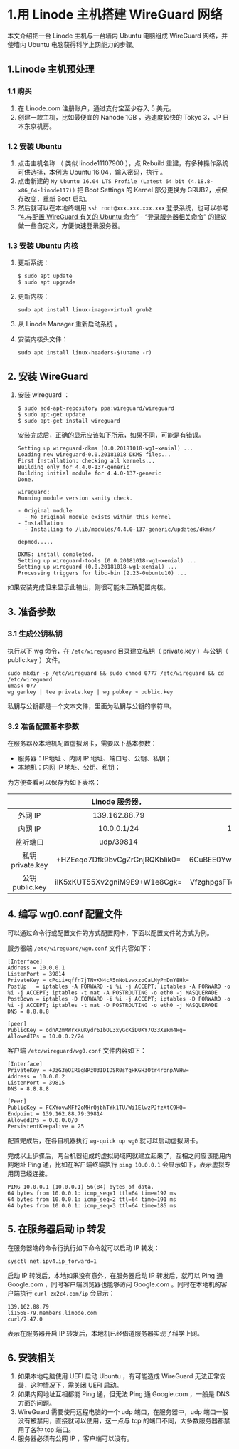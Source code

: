 # 1.用 Linode 主机搭建 WireGuard 网络

本文介绍把一台 Linode 主机与一台墙内 Ubuntu 电脑组成 WireGuard 网络，并使墙内 Ubuntu 电脑获得科学上网能力的步骤。

## 1.Linode 主机预处理

### 1.1 购买

1. 在 Linode.com 注册账户，通过支付宝至少存入 5 美元。
2. 创建一款主机，比如最便宜的 Nanode 1GB ，选速度较快的 Tokyo 3，JP 日本东京机房。

### 1.2 安装 Ubuntu

1. 点击主机名称 （ 类似 linode11107900 ），点 Rebuild 重建，有多种操作系统可供选择，本例选 Ubuntu 16.04，输入密码，执行 。
2. 点击新建的  `My Ubuntu 16.04 LTS Profile (Latest 64 bit (4.18.8-x86_64-linode117))` 把 Boot Settings 的 Kernel 部分更换为 GRUB2，点保存改变，重新 Boot 启动。
3. 然后就可以在本地终端用 `ssh root@xxx.xxx.xxx.xxx` 登录系统，也可以参考 “[4.与配置 WireGuard 有关的 Ubuntu 命令](4.与配置%20WireGuard%20有关的%20Ubuntu%20命令.md)” - “[登录服务器相关命令](4.与配置%20WireGuard%20有关的%20Ubuntu%20命令.md#1-快捷登录服务器)” 的建议做一些自定义，方便快速登录服务器。

### 1.3 安装 Ubuntu 内核

1. 更新系统：

   ```
   $ sudo apt update
   $ sudo apt upgrade  
   ```

2. 更新内核：

   ```
   sudo apt install linux-image-virtual grub2
   ```

3. 从 Linode Manager 重新启动系统 。

4. 安装内核头文件：

   ```
   sudo apt install linux-headers-$(uname -r)
   ```

## 2. 安装 WireGuard

1. 安装 wireguard ：

   ```
   $ sudo add-apt-repository ppa:wireguard/wireguard
   $ sudo apt-get update
   $ sudo apt-get install wireguard
   ```
   安装完成后，正确的显示应该如下所示，如果不同，可能是有错误。

   ```
   Setting up wireguard-dkms (0.0.20181018-wg1~xenial) ...
   Loading new wireguard-0.0.20181018 DKMS files...
   First Installation: checking all kernels...
   Building only for 4.4.0-137-generic
   Building initial module for 4.4.0-137-generic
   Done.
   
   wireguard:
   Running module version sanity check.
   
   - Original module
     - No original module exists within this kernel
   - Installation
     - Installing to /lib/modules/4.4.0-137-generic/updates/dkms/
   
   depmod.....
   
   DKMS: install completed.
   Setting up wireguard-tools (0.0.20181018-wg1~xenial) ...
   Setting up wireguard (0.0.20181018-wg1~xenial) ...
   Processing triggers for libc-bin (2.23-0ubuntu10) ...
   ```


如果安装完成但未显示此输出，则很可能未正确配置内核。

## 3. 准备参数

### 3.1 生成公钥私钥

执行以下 wg 命令，在 `/etc/wireguard` 目录建立私钥（ private.key ）与公钥（ public.key ）文件。

```
sudo mkdir -p /etc/wireguard && sudo chmod 0777 /etc/wireguard && cd /etc/wireguard
umask 077 
wg genkey | tee private.key | wg pubkey > public.key
```

私钥与公钥都是一个文本文件，里面为私钥与公钥的字符串。

### 3.2 准备配置基本参数

在服务器及本地机配置虚拟网卡，需要以下基本参数：

- 服务器：IP地址 、内网 IP 地址、端口号、公钥、私钥；
- 本地机：内网 IP 地址、公钥、私钥；

为方便查看可以保存为如下表格：

|                  |        Linode 服务器，         |           本地机            |
| :--------------: | :----------------------------: | :-------------------------: |
|     外网 IP      |         139.162.88.79          |                             |
|     内网 IP      |          10.0.0.1/24           |         10.0.0.2/24         |
|     监听端口     |           udp/39814            |                             |
| 私钥 private.key | +HZEeqo7Dfk9bvCgZrGnjRQKbIik0= | 6CuBEE0YwUBM+r3oh9gmnIklw=  |
| 公钥 public.key  | ilK5xKUT55Xv2gniM9E9+W1e8Cgk=  | VfzghpgsFTqyMUATdrhXblnWFY= |

## 4. 编写 wg0.conf 配置文件

可以通过命令行或配置文件的方式配置网卡，下面以配置文件的方式为例。

服务器端 `/etc/wireguard/wg0.conf` 文件内容如下： 

```
[Interface]
Address = 10.0.0.1
ListenPort = 39814
PrivateKey = cPcii+qffn7jTNvKN4cA5nNoLvwxzoCaLNyPnDnY8Hk=
PostUp   = iptables -A FORWARD -i %i -j ACCEPT; iptables -A FORWARD -o %i -j ACCEPT; iptables -t nat -A POSTROUTING -o eth0 -j MASQUERADE
PostDown = iptables -D FORWARD -i %i -j ACCEPT; iptables -D FORWARD -o %i -j ACCEPT; iptables -t nat -D POSTROUTING -o eth0 -j MASQUERADE
DNS = 8.8.8.8

[peer]
PublicKey = odnA2mMWrxRuKydr61bOL3xyGcKiD0KY7O33X8Rm4Hg=
AllowedIPs = 10.0.0.2/24
```

客户端  `/etc/wireguard/wg0.conf` 文件内容如下：

```
[Interface]
PrivateKey = +JzG3eOIR0gNPzU3IDIDSR0sYgHKGH3Otr4ronpAVHw=
Address = 10.0.0.2
ListenPort = 39815
DNS = 8.8.8.8

[Peer]
PublicKey = FCXYovwMFf2oMHrQjbhTYk1TU/Wi1ElwzPJfzXtC9HQ=
Endpoint = 139.162.88.79:39814
AllowedIPs = 0.0.0.0/0
PersistentKeepalive = 25
```

配置完成后，在各自机器执行 `wg-quick up wg0` 就可以启动虚拟网卡。

完成以上步骤后，两台机器组成的虚拟局域网就建立起来了，互相之间应该能用内网地址 Ping 通，比如在客户端终端执行 `ping 10.0.0.1` 会显示如下，表示虚拟专用网已经连接。

```
PING 10.0.0.1 (10.0.0.1) 56(84) bytes of data.
64 bytes from 10.0.0.1: icmp_seq=1 ttl=64 time=197 ms
64 bytes from 10.0.0.1: icmp_seq=2 ttl=64 time=191 ms
64 bytes from 10.0.0.1: icmp_seq=3 ttl=64 time=185 ms
```

## 5. 在服务器启动 ip 转发

在服务器端的命令行执行如下命令就可以启动 IP 转发：

```
sysctl net.ipv4.ip_forward=1
```

启动 IP 转发后，本地如果没有意外，在服务器启动 IP 转发后，就可以 Ping 通 Google.com ，同时客户端浏览器也能够访问 Google.com 。同时在本地机的客户端执行 `curl zx2c4.com/ip` 会显示：

```
139.162.88.79
li1568-79.members.linode.com
curl/7.47.0
```

表示在服务器开启 IP 转发后，本地机已经借道服务器实现了科学上网。

## 6. 安装相关

1. 如果本地电脑使用 UEFI 启动 Ubuntu ，有可能造成 WireGuard 无法正常安装，这种情况下，需关闭 UEFI 启动。
2. 如果内网地址互相都能 Ping 通，但无法 Ping 通 Google.com ，一般是 DNS 方面的问题。
3. WireGuard 需要使用远程电脑的一个 udp 端口，在服务器中，udp 端口一般没有被禁用，直接就可以使用，这一点与 tcp 的端口不同，大多数服务器都禁用了各种 tcp 端口。
4. 服务器必须有公网 IP ，客户端可以没有。